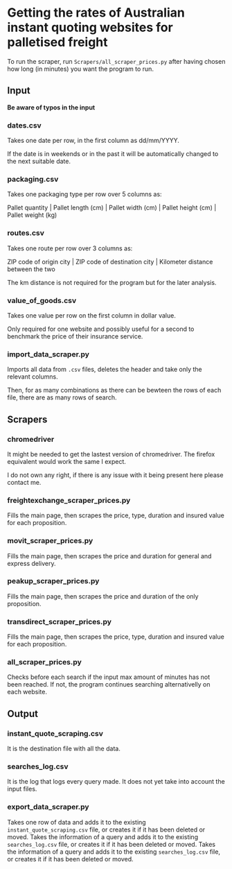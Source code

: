 # Getting the rates of Australian instant quoting websites for palletised freight

To run the scraper, run `Scrapers/all_scraper_prices.py` after having chosen how long (in minutes) you want the program to run.

## Input

**Be aware of typos in the input**

### dates.csv

Takes one date per row, in the first column as dd/mm/YYYY.

If the date is in weekends or in the past it will be automatically changed to the next suitable date.


### packaging.csv

Takes one packaging type per row over 5 columns as:

Pallet quantity | Pallet length (cm) | Pallet width (cm) | Pallet height (cm) | Pallet weight (kg)


### routes.csv

Takes one route per row over 3 columns as:

ZIP code of origin city | ZIP code of destination city | Kilometer distance between the two

The km distance is not required for the program but for the later analysis.


### value_of_goods.csv

Takes one value per row on the first column in dollar value.

Only required for one website and possibly useful for a second to benchmark the price of their insurance service.


### import_data_scraper.py

Imports all data from `.csv` files, deletes the header and take only the relevant columns.

Then, for as many combinations as there can be bewteen the rows of each file, there are as many rows of search.


## Scrapers

### chromedriver

It might be needed to get the lastest version of chromedriver. The firefox equivalent would work the same I expect.

I do not own any right, if there is any issue with it being present here please contact me.

### freightexchange_scraper_prices.py

Fills the main page, then scrapes the price, type, duration and insured value for each proposition.

### movit_scraper_prices.py

Fills the main page, then scrapes the price and duration for general and express delivery.

### peakup_scraper_prices.py

Fills the main page, then scrapes the price and duration of the only proposition.

### transdirect_scraper_prices.py

Fills the main page, then scrapes the price, type, duration and insured value for each proposition.

### all_scraper_prices.py

Checks before each search if the input max amount of minutes has not been reached. If not, the program continues searching alternativelly on each website.

## Output

### instant_quote_scraping.csv

It is the destination file with all the data.


### searches_log.csv

It is the log that logs every query made. It does not yet take into account the input files.


### export_data_scraper.py

Takes one row of data and adds it to the existing `instant_quote_scraping.csv` file, or creates it if it has been deleted or moved.
Takes the information of a query and adds it to the existing `searches_log.csv` file, or creates it if it has been deleted or moved.
Takes the information of a query and adds it to the existing `searches_log.csv` file, or creates it if it has been deleted or moved.
